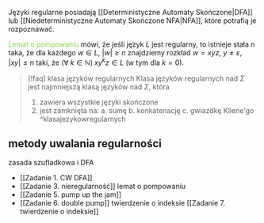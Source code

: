 Języki regularne posiadają [[Deterministyczne Automaty Skończone|DFA]] lub [[Niedeterministyczne Automaty Skończone NFA|NFA]], które potrafią je rozpoznawać.

<span style="color:rgb(146, 208, 80)">Lemat o pompowaniu</span> mówi, że jeśli język $L$ jest regularny, to istnieje stała $n$ taka, że dla każdego $w\in L$, $|w|\geq n$  znajdziemy rozkład $w=xyz$, $y\neq\varepsilon$, $|xy|\leq n$ taki, że $(\forall\;k\in \mathbb{N})\;xy^kz\in L$ (w tym dla $k=0$).

> [!faq] klasa języków regularnych
> Klasa języków regularnych nad $\Sigma$ jest najmniejszą klasą języków nad $\Sigma$, która
> 1. zawiera wszystkie języki skończone
> 2. jest zamknięta na:
> 	a.  sumę
> 	b. konkatenację
> 	c. gwiazdkę Kllene'go
> ^klasajezykowregularnych



## metody uwalania regularności

zasada szufladkowa i DFA 
- [[Zadanie 1. CW DFA]]
- [[Zadanie 3. nieregularność]]
lemat o pompowaniu
- [[Zadanie 5. pump up the jam]]
- [[Zadanie 6. double pump]]
twierdzenie o indeksie [[Zadanie 7. twierdzenie o indeksie]]